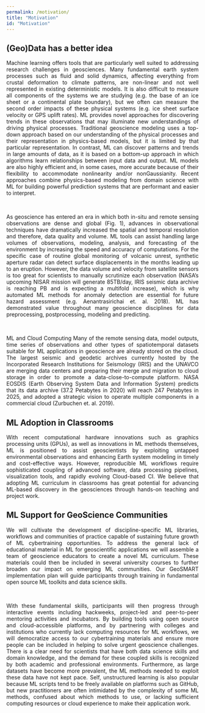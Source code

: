 ```yaml
---
permalink: /motivation/
title: "Motivation"
id: "Motivation"
---
```


<div>
<h2>(Geo)Data has a better idea </h2>
<p align="justify">
Machine learning offers tools that are particularly well suited to addressing research challenges in geosciences. Many fundamental earth system processes such as fluid and solid dynamics, affecting everything from crustal deformation to climate patterns, are non-linear and not well represented in existing deterministic models. It is also difficult to measure all components of the systems we are studying (e.g. the base of an ice sheet or a continental plate boundary), but we often can measure the second order impacts of these physical systems (e.g. ice sheet surface velocity or GPS uplift rates). ML provides novel approaches for discovering trends in these observations that may illuminate new understandings of driving physical processes. Traditional geoscience modeling uses a top-down approach based on our understanding of the physical processes and their representation in physics-based models, but it is limited by that particular representation. In contrast, ML can discover patterns and trends in large amounts of data, as it is based on a bottom-up approach in which algorithms learn relationships between input data and output. ML models are also highly efficient and, in some cases, more accurate because of their flexibility to accommodate nonlinearity and/or nonGaussianity. Recent approaches combine physics-based modeling from domain science with ML for building powerful prediction systems that are performant and easier to interpret. 
</p>

<img src="{{ site.url }}{{ site.baseurl }}/assets/images/bi.jpg" alt="" class="full">
<br/><br/>

<p align="justify">
As geoscience has entered an era in which both in-situ and remote sensing observations are dense and global (Fig. 1), advances in observational techniques have dramatically increased the spatial and temporal resolution and therefore, data quality and volume. ML tools can assist handling large volumes of observations, modeling, analysis, and forecasting of the environment by increasing the speed and accuracy of computations. For the specific case of routine global monitoring of volcanic unrest, synthetic aperture radar can detect surface displacements in the months leading up to an eruption. However, the data volume and velocity from satellite sensors is too great for scientists to manually scrutinize each observation (NASA’s upcoming NISAR mission will generate 85TB/day, IRIS seismic data archive is reaching PB and is expecting a multifold increase), which is why automated ML methods for anomaly detection are essential for future hazard assessment (e.g. Aenantrasirichai et. al. 2018). ML has demonstrated value throughout many geoscience disciplines for data preprocessing, postprocessing, modeling and predicting.
</p>

<img src="{{ site.url }}{{ site.baseurl }}/assets/images/motv1.png" alt="" class="full">
<br/><br/>

<p align="justify">
ML and Cloud Computing Many of the remote sensing data, model outputs, time series of observations and other types of spatiotemporal datasets suitable for ML applications in geoscience are already stored on the cloud. The largest seismic and geodetic archives currently hosted by the Incorporated Research Institutions for Seismology (IRIS) and the UNAVCO are merging data centers and preparing their merge and migration to cloud storage in order to promote a data-close-to-compute platform. NASA EOSDIS (Earth Observing System Data and Information System) predicts that its data archive (37.2 Petabytes in 2020) will reach 247 Petabytes in 2025, and adopted a strategic vision to operate multiple components in a commercial cloud (Zurbuchen et. al. 2019).
</p>
</div>

<div>
<h2>ML Adoption in Classrooms</h2>
<p align="justify">With recent computational hardware innovations such as graphics processing units (GPUs), as well as innovations in ML methods themselves, ML is positioned to assist geoscientists by exploiting untapped environmental observations and enhancing Earth system modeling in timely and cost-effective ways. However, reproducible ML workflows require sophisticated coupling of advanced software, data processing pipelines, visualization tools, and rapidly evolving Cloud-based CI. We believe that adopting ML curriculum in classrooms has great potential for advancing ML-based discovery in the geosciences through hands-on teaching and project work. 
</p>
</div>

<div>
<h2>ML Support for GeoScience Communities</h2>
<p align="justify">
We will cultivate the development of discipline-specific ML libraries, workflows and communities of practice capable of sustaining future growth of ML cybertraining opportunities. To address the general lack of educational material in ML for geoscientific applications we will assemble a team of geoscience educators to create a novel ML curriculum. These materials could then be included in several university courses to further broaden our impact on emerging ML communities. Our GeoSMART implementation plan will guide participants through training in fundamental open source ML toolkits and data science skills. 
</p>
<img src="{{ site.url }}{{ site.baseurl }}/assets/images/mlac.jpg" alt="" class="full">
<br/><br/>
<p align="justify">
With these fundamental skills, participants will then progress through interactive events including hackweeks, project-led and peer-to-peer mentoring activities and incubators. By building tools using open source and cloud-accessible platforms, and by partnering with colleges and institutions who currently lack computing resources for ML workflows, we will democratize access to our cybertraining materials and ensure more people can be included in helping to solve urgent geoscience challenges. 
There is a clear need for scientists that have both data science skills and domain knowledge, and the demand for these coupled skills is recognized by both academic and professional environments. Furthermore, as large datasets have become more prevalent, the ML methods needed to exploit these data have not kept pace. Self, unstructured learning is also popular because ML scripts tend to be freely available on platforms such as GitHub, but new practitioners are often intimidated by the complexity of some ML methods, confused about which methods to use, or lacking sufficient computing resources or cloud experience to make their application work.
</p>
</div>






